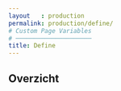 ```yaml
---
layout   : production
permalink: production/define/
# Custom Page Variables
# ─────────────────────
title: Define
---
```


Overzicht
---------